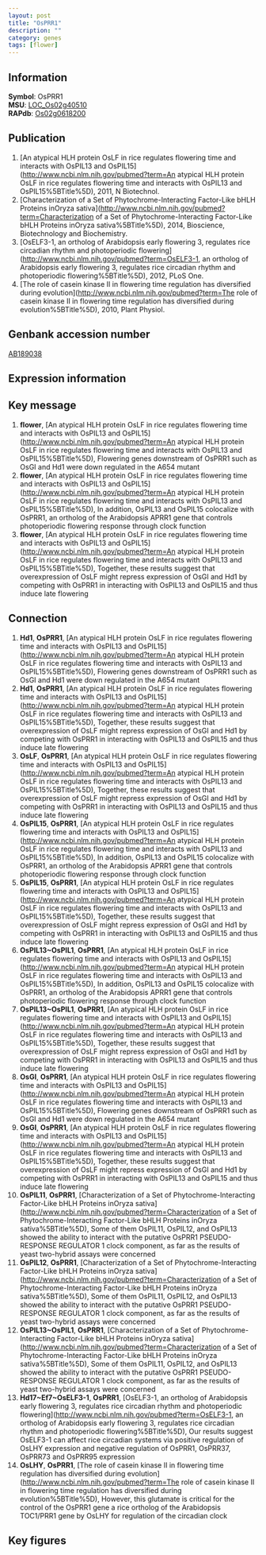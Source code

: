```yaml
---
layout: post
title: "OsPRR1"
description: ""
category: genes
tags: [flower]
---
```


## Information
__Symbol__: OsPRR1  
__MSU__: [LOC_Os02g40510](http://rice.plantbiology.msu.edu/cgi-bin/ORF_infopage.cgi?orf=LOC_Os02g40510)  
__RAPdb__: [Os02g0618200](http://rapdb.dna.affrc.go.jp/viewer/gbrowse_details/irgsp1?name=Os02g0618200)  

## Publication
1. [An atypical HLH protein OsLF in rice regulates flowering time and interacts with OsPIL13 and OsPIL15](http://www.ncbi.nlm.nih.gov/pubmed?term=An atypical HLH protein OsLF in rice regulates flowering time and interacts with OsPIL13 and OsPIL15%5BTitle%5D), 2011, N Biotechnol.
2. [Characterization of a Set of Phytochrome-Interacting Factor-Like bHLH Proteins inOryza sativa](http://www.ncbi.nlm.nih.gov/pubmed?term=Characterization of a Set of Phytochrome-Interacting Factor-Like bHLH Proteins inOryza sativa%5BTitle%5D), 2014, Bioscience, Biotechnology and Biochemistry.
3. [OsELF3-1, an ortholog of Arabidopsis early flowering 3, regulates rice circadian rhythm and photoperiodic flowering](http://www.ncbi.nlm.nih.gov/pubmed?term=OsELF3-1, an ortholog of Arabidopsis early flowering 3, regulates rice circadian rhythm and photoperiodic flowering%5BTitle%5D), 2012, PLoS One.
4. [The role of casein kinase II in flowering time regulation has diversified during evolution](http://www.ncbi.nlm.nih.gov/pubmed?term=The role of casein kinase II in flowering time regulation has diversified during evolution%5BTitle%5D), 2010, Plant Physiol.

## Genbank accession number
[AB189038](http://www.ncbi.nlm.nih.gov/nuccore/AB189038)  

## Expression information

## Key message
1. __flower__, [An atypical HLH protein OsLF in rice regulates flowering time and interacts with OsPIL13 and OsPIL15](http://www.ncbi.nlm.nih.gov/pubmed?term=An atypical HLH protein OsLF in rice regulates flowering time and interacts with OsPIL13 and OsPIL15%5BTitle%5D),  Flowering genes downstream of OsPRR1 such as OsGI and Hd1 were down regulated in the A654 mutant
2. __flower__, [An atypical HLH protein OsLF in rice regulates flowering time and interacts with OsPIL13 and OsPIL15](http://www.ncbi.nlm.nih.gov/pubmed?term=An atypical HLH protein OsLF in rice regulates flowering time and interacts with OsPIL13 and OsPIL15%5BTitle%5D),  In addition, OsPIL13 and OsPIL15 colocalize with OsPRR1, an ortholog of the Arabidopsis APRR1 gene that controls photoperiodic flowering response through clock function
3. __flower__, [An atypical HLH protein OsLF in rice regulates flowering time and interacts with OsPIL13 and OsPIL15](http://www.ncbi.nlm.nih.gov/pubmed?term=An atypical HLH protein OsLF in rice regulates flowering time and interacts with OsPIL13 and OsPIL15%5BTitle%5D),  Together, these results suggest that overexpression of OsLF might repress expression of OsGI and Hd1 by competing with OsPRR1 in interacting with OsPIL13 and OsPIL15 and thus induce late flowering

## Connection
1. __Hd1__, __OsPRR1__, [An atypical HLH protein OsLF in rice regulates flowering time and interacts with OsPIL13 and OsPIL15](http://www.ncbi.nlm.nih.gov/pubmed?term=An atypical HLH protein OsLF in rice regulates flowering time and interacts with OsPIL13 and OsPIL15%5BTitle%5D),  Flowering genes downstream of OsPRR1 such as OsGI and Hd1 were down regulated in the A654 mutant
2. __Hd1__, __OsPRR1__, [An atypical HLH protein OsLF in rice regulates flowering time and interacts with OsPIL13 and OsPIL15](http://www.ncbi.nlm.nih.gov/pubmed?term=An atypical HLH protein OsLF in rice regulates flowering time and interacts with OsPIL13 and OsPIL15%5BTitle%5D),  Together, these results suggest that overexpression of OsLF might repress expression of OsGI and Hd1 by competing with OsPRR1 in interacting with OsPIL13 and OsPIL15 and thus induce late flowering
3. __OsLF__, __OsPRR1__, [An atypical HLH protein OsLF in rice regulates flowering time and interacts with OsPIL13 and OsPIL15](http://www.ncbi.nlm.nih.gov/pubmed?term=An atypical HLH protein OsLF in rice regulates flowering time and interacts with OsPIL13 and OsPIL15%5BTitle%5D),  Together, these results suggest that overexpression of OsLF might repress expression of OsGI and Hd1 by competing with OsPRR1 in interacting with OsPIL13 and OsPIL15 and thus induce late flowering
4. __OsPIL15__, __OsPRR1__, [An atypical HLH protein OsLF in rice regulates flowering time and interacts with OsPIL13 and OsPIL15](http://www.ncbi.nlm.nih.gov/pubmed?term=An atypical HLH protein OsLF in rice regulates flowering time and interacts with OsPIL13 and OsPIL15%5BTitle%5D),  In addition, OsPIL13 and OsPIL15 colocalize with OsPRR1, an ortholog of the Arabidopsis APRR1 gene that controls photoperiodic flowering response through clock function
5. __OsPIL15__, __OsPRR1__, [An atypical HLH protein OsLF in rice regulates flowering time and interacts with OsPIL13 and OsPIL15](http://www.ncbi.nlm.nih.gov/pubmed?term=An atypical HLH protein OsLF in rice regulates flowering time and interacts with OsPIL13 and OsPIL15%5BTitle%5D),  Together, these results suggest that overexpression of OsLF might repress expression of OsGI and Hd1 by competing with OsPRR1 in interacting with OsPIL13 and OsPIL15 and thus induce late flowering
6. __OsPIL13~OsPIL1__, __OsPRR1__, [An atypical HLH protein OsLF in rice regulates flowering time and interacts with OsPIL13 and OsPIL15](http://www.ncbi.nlm.nih.gov/pubmed?term=An atypical HLH protein OsLF in rice regulates flowering time and interacts with OsPIL13 and OsPIL15%5BTitle%5D),  In addition, OsPIL13 and OsPIL15 colocalize with OsPRR1, an ortholog of the Arabidopsis APRR1 gene that controls photoperiodic flowering response through clock function
7. __OsPIL13~OsPIL1__, __OsPRR1__, [An atypical HLH protein OsLF in rice regulates flowering time and interacts with OsPIL13 and OsPIL15](http://www.ncbi.nlm.nih.gov/pubmed?term=An atypical HLH protein OsLF in rice regulates flowering time and interacts with OsPIL13 and OsPIL15%5BTitle%5D),  Together, these results suggest that overexpression of OsLF might repress expression of OsGI and Hd1 by competing with OsPRR1 in interacting with OsPIL13 and OsPIL15 and thus induce late flowering
8. __OsGI__, __OsPRR1__, [An atypical HLH protein OsLF in rice regulates flowering time and interacts with OsPIL13 and OsPIL15](http://www.ncbi.nlm.nih.gov/pubmed?term=An atypical HLH protein OsLF in rice regulates flowering time and interacts with OsPIL13 and OsPIL15%5BTitle%5D),  Flowering genes downstream of OsPRR1 such as OsGI and Hd1 were down regulated in the A654 mutant
9. __OsGI__, __OsPRR1__, [An atypical HLH protein OsLF in rice regulates flowering time and interacts with OsPIL13 and OsPIL15](http://www.ncbi.nlm.nih.gov/pubmed?term=An atypical HLH protein OsLF in rice regulates flowering time and interacts with OsPIL13 and OsPIL15%5BTitle%5D),  Together, these results suggest that overexpression of OsLF might repress expression of OsGI and Hd1 by competing with OsPRR1 in interacting with OsPIL13 and OsPIL15 and thus induce late flowering
10. __OsPIL11__, __OsPRR1__, [Characterization of a Set of Phytochrome-Interacting Factor-Like bHLH Proteins inOryza sativa](http://www.ncbi.nlm.nih.gov/pubmed?term=Characterization of a Set of Phytochrome-Interacting Factor-Like bHLH Proteins inOryza sativa%5BTitle%5D),  Some of them OsPIL11, OsPIL12, and OsPIL13 showed the ability to interact with the putative OsPRR1 PSEUDO-RESPONSE REGULATOR 1 clock component, as far as the results of yeast two-hybrid assays were concerned
11. __OsPIL12__, __OsPRR1__, [Characterization of a Set of Phytochrome-Interacting Factor-Like bHLH Proteins inOryza sativa](http://www.ncbi.nlm.nih.gov/pubmed?term=Characterization of a Set of Phytochrome-Interacting Factor-Like bHLH Proteins inOryza sativa%5BTitle%5D),  Some of them OsPIL11, OsPIL12, and OsPIL13 showed the ability to interact with the putative OsPRR1 PSEUDO-RESPONSE REGULATOR 1 clock component, as far as the results of yeast two-hybrid assays were concerned
12. __OsPIL13~OsPIL1__, __OsPRR1__, [Characterization of a Set of Phytochrome-Interacting Factor-Like bHLH Proteins inOryza sativa](http://www.ncbi.nlm.nih.gov/pubmed?term=Characterization of a Set of Phytochrome-Interacting Factor-Like bHLH Proteins inOryza sativa%5BTitle%5D),  Some of them OsPIL11, OsPIL12, and OsPIL13 showed the ability to interact with the putative OsPRR1 PSEUDO-RESPONSE REGULATOR 1 clock component, as far as the results of yeast two-hybrid assays were concerned
13. __Hd17~Ef7~OsELF3-1__, __OsPRR1__, [OsELF3-1, an ortholog of Arabidopsis early flowering 3, regulates rice circadian rhythm and photoperiodic flowering](http://www.ncbi.nlm.nih.gov/pubmed?term=OsELF3-1, an ortholog of Arabidopsis early flowering 3, regulates rice circadian rhythm and photoperiodic flowering%5BTitle%5D),  Our results suggest OsELF3-1 can affect rice circadian systems via positive regulation of OsLHY expression and negative regulation of OsPRR1, OsPRR37, OsPRR73 and OsPRR95 expression
14. __OsLHY__, __OsPRR1__, [The role of casein kinase II in flowering time regulation has diversified during evolution](http://www.ncbi.nlm.nih.gov/pubmed?term=The role of casein kinase II in flowering time regulation has diversified during evolution%5BTitle%5D),  However, this glutamate is critical for the control of the OsPRR1 gene a rice ortholog of the Arabidopsis TOC1/PRR1 gene by OsLHY for regulation of the circadian clock

## Key figures


